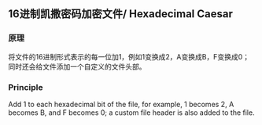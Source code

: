## 16进制凯撒密码加密文件/ Hexadecimal Caesar
### 原理
将文件的16进制形式表示的每一位加1，例如1变换成2，A变换成B，F变换成0；同时还会给文件添加一个自定义的文件头部。

### Principle
Add 1 to each hexadecimal bit of the file, for example, 1 becomes 2, A becomes B, and F becomes 0; a custom file header is also added to the file.